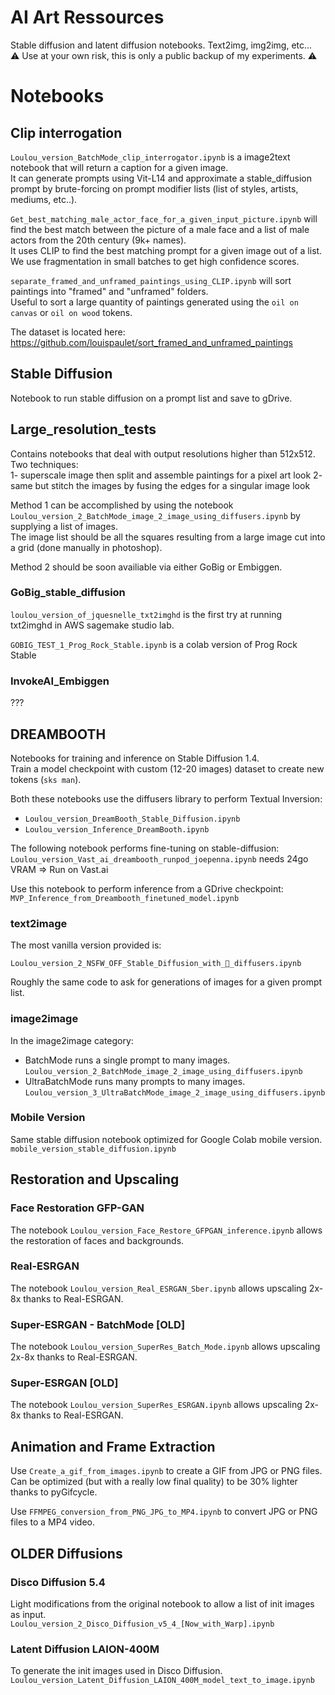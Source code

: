 # AI Art Ressources

Stable diffusion and latent diffusion notebooks. Text2img, img2img, etc...  
:warning: Use at your own risk, this is only a public backup of my experiments.  :warning:

# Notebooks

## Clip interrogation

`Loulou_version_BatchMode_clip_interrogator.ipynb` is a image2text notebook that will return a caption for a given image.  
It can generate prompts using Vit-L14 and approximate a stable_diffusion prompt by brute-forcing on prompt modifier lists (list of styles, artists, mediums, etc..). 

`Get_best_matching_male_actor_face_for_a_given_input_picture.ipynb` will find the best match between the picture of a male face and a list of male actors from the 20th century (9k+ names).  
It uses CLIP to find the best matching prompt for a given image out of a list. We use fragmentation in small batches to get high confidence scores.  

`separate_framed_and_unframed_paintings_using_CLIP.ipynb` will sort paintings into "framed" and "unframed" folders.  
Useful to sort a large quantity of paintings generated using the `oil on canvas` or `oil on wood` tokens.  

The dataset is located here:  
https://github.com/louispaulet/sort_framed_and_unframed_paintings  

## Stable Diffusion

Notebook to run stable diffusion on a prompt list and save to gDrive.

## Large_resolution_tests

Contains notebooks that deal with output resolutions higher than 512x512.  
Two techniques:  
1- superscale image then split and assemble paintings for a pixel art look
2- same but stitch the images by fusing the edges for a singular image look 

Method 1 can be accomplished by using the notebook `Loulou_version_2_BatchMode_image_2_image_using_diffusers.ipynb` by supplying a list of images.  
The image list should be all the squares resulting from a large image cut into a grid (done manually in photoshop).  

Method 2 should be soon availiable via either GoBig or Embiggen.  

### GoBig_stable_diffusion

`loulou_version_of_jquesnelle_txt2imghd` is the first try at running txt2imghd in AWS sagemake studio lab. 

`GOBIG_TEST_1_Prog_Rock_Stable.ipynb` is a colab version of Prog Rock Stable  

### InvokeAI_Embiggen 

???

## DREAMBOOTH  

Notebooks for training and inference on Stable Diffusion 1.4.  
Train a model checkpoint with custom (12-20 images) dataset to create new tokens (`sks man`).  

Both these notebooks use the diffusers library to perform Textual Inversion:  
*  `Loulou_version_DreamBooth_Stable_Diffusion.ipynb`  
*  `Loulou_version_Inference_DreamBooth.ipynb`  

The following notebook performs fine-tuning on stable-diffusion:  
`Loulou_version_Vast_ai_dreambooth_runpod_joepenna.ipynb` needs 24go VRAM => Run on Vast.ai  

Use this notebook to perform inference from a GDrive checkpoint:  
`MVP_Inference_from_Dreambooth_finetuned_model.ipynb`  

### text2image

The most vanilla version provided is: 

`Loulou_version_2_NSFW_OFF_Stable_Diffusion_with_🧨_diffusers.ipynb`  

Roughly the same code to ask for generations of images for a given prompt list. 

### image2image

In the image2image category: 
*  BatchMode runs a single prompt to many images. `Loulou_version_2_BatchMode_image_2_image_using_diffusers.ipynb`
*  UltraBatchMode runs many prompts to many images. `Loulou_version_3_UltraBatchMode_image_2_image_using_diffusers.ipynb`

### Mobile Version

Same stable diffusion notebook optimized for Google Colab mobile version.  
`mobile_version_stable_diffusion.ipynb`  

## Restoration and Upscaling

###  Face Restoration GFP-GAN  
The notebook `Loulou_version_Face_Restore_GFPGAN_inference.ipynb` allows the restoration of faces and backgrounds. 

### Real-ESRGAN
The notebook `Loulou_version_Real_ESRGAN_Sber.ipynb` allows upscaling 2x-8x thanks to Real-ESRGAN. 

### Super-ESRGAN - BatchMode [OLD]
The notebook `Loulou_version_SuperRes_Batch_Mode.ipynb` allows upscaling 2x-8x thanks to Real-ESRGAN. 

### Super-ESRGAN [OLD]
The notebook `Loulou_version_SuperRes_ESRGAN.ipynb` allows upscaling 2x-8x thanks to Real-ESRGAN. 

## Animation and Frame Extraction  
Use `Create_a_gif_from_images.ipynb` to create a GIF from JPG or PNG files.  
Can be optimized (but with a really low final quality) to be 30% lighter thanks to pyGifcycle.  

Use `FFMPEG_conversion_from_PNG_JPG_to_MP4.ipynb` to convert JPG or PNG files to a MP4 video.  

## OLDER Diffusions

### Disco Diffusion 5.4

Light modifications from the original notebook to allow a list of init images as input.  
`Loulou_version_2_Disco_Diffusion_v5_4_[Now_with_Warp].ipynb`

### Latent Diffusion LAION-400M

To generate the init images used in Disco Diffusion. 
`Loulou_version_Latent_Diffusion_LAION_400M_model_text_to_image.ipynb`  